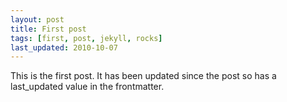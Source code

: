```yaml
---
layout: post
title: First post
tags: [first, post, jekyll, rocks]
last_updated: 2010-10-07
---
```


This is the first post.  It has been updated since the post so has a last_updated value in the frontmatter.
